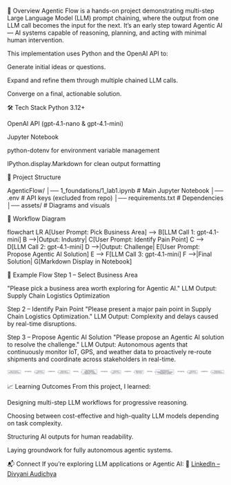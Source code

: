 📌 Overview
Agentic Flow is a hands-on project demonstrating multi-step Large Language Model (LLM) prompt chaining, where the output from one LLM call becomes the input for the next.
It’s an early step toward Agentic AI — AI systems capable of reasoning, planning, and acting with minimal human intervention.

This implementation uses Python and the OpenAI API to:

Generate initial ideas or questions.

Expand and refine them through multiple chained LLM calls.

Converge on a final, actionable solution.

🛠️ Tech Stack
Python 3.12+

OpenAI API (gpt-4.1-nano & gpt-4.1-mini)

Jupyter Notebook

python-dotenv for environment variable management

IPython.display.Markdown for clean output formatting

📂 Project Structure

AgenticFlow/
│── 1_foundations/1_lab1.ipynb    # Main Jupyter Notebook
│── .env                          # API keys (excluded from repo)
│── requirements.txt              # Dependencies
│── assets/                       # Diagrams and visuals

🔄 Workflow Diagram

flowchart LR
    A[User Prompt: Pick Business Area] --> B[LLM Call 1: gpt-4.1-mini]
    B -->|Output: Industry| C[User Prompt: Identify Pain Point]
    C --> D[LLM Call 2: gpt-4.1-mini]
    D -->|Output: Challenge| E[User Prompt: Propose Agentic AI Solution]
    E --> F[LLM Call 3: gpt-4.1-mini]
    F -->|Final Solution| G[Markdown Display in Notebook]


🧠 Example Flow
Step 1 – Select Business Area

"Please pick a business area worth exploring for Agentic AI."
LLM Output: Supply Chain Logistics Optimization

Step 2 – Identify Pain Point
"Please present a major pain point in Supply Chain Logistics Optimization."
LLM Output: Complexity and delays caused by real-time disruptions.

Step 3 – Propose Agentic AI Solution
"Please propose an Agentic AI solution to resolve the challenge."
LLM Output:
Autonomous agents that continuously monitor IoT, GPS, and weather data to proactively re-route shipments and coordinate across stakeholders in real-time.

![PromptCascade Flow](assets/PromptCascade_flow_svg.svg)

📈 Learning Outcomes
From this project, I learned:

Designing multi-step LLM workflows for progressive reasoning.

Choosing between cost-effective and high-quality LLM models depending on task complexity.

Structuring AI outputs for human readability.

Laying groundwork for fully autonomous agentic systems.

📬 Connect
If you’re exploring LLM applications or Agentic AI:
💼 [LinkedIn – Divyani Audichya](https://www.linkedin.com/in/divyaniaudichya/)
